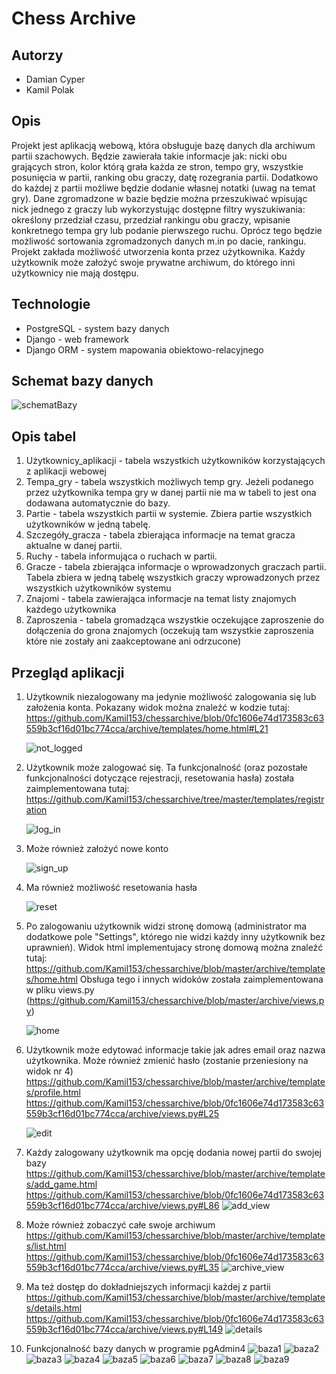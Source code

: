 # Chess Archive
## Autorzy
- Damian Cyper
- Kamil Polak
## Opis
Projekt jest aplikacją webową, która obsługuje bazę danych dla archiwum partii szachowych. Będzie zawierała takie informacje jak: nicki obu grających stron, kolor którą grała każda ze stron, tempo gry, wszystkie posunięcia w partii, ranking obu graczy, datę rozegrania partii. Dodatkowo do każdej z partii możliwe będzie dodanie własnej notatki (uwag na temat gry). Dane zgromadzone w bazie będzie można przeszukiwać wpisując nick jednego z graczy lub wykorzystując dostępne filtry wyszukiwania: określony przedział czasu, przedział rankingu obu graczy, wpisanie konkretnego tempa gry lub podanie pierwszego ruchu. Oprócz tego będzie możliwość sortowania zgromadzonych danych m.in po dacie, rankingu. Projekt zakłada możliwość utworzenia konta przez użytkownika. Każdy użytkownik może założyć swoje prywatne archiwum, do którego inni użytkownicy nie mają dostępu.
## Technologie
- PostgreSQL - system bazy danych
- Django - web framework
- Django ORM - system mapowania obiektowo-relacyjnego

## Schemat bazy danych

![schematBazy](schematBazy.png)

## Opis tabel

1. Użytkownicy_aplikacji - tabela wszystkich użytkowników korzystających z aplikacji webowej
2. Tempa_gry - tabela wszystkich możliwych temp gry. Jeżeli podanego przez użytkownika tempa gry w danej partii nie ma w tabeli to jest ona dodawana automatycznie do bazy.
3. Partie - tabela wszystkich partii w systemie. Zbiera partie wszystkich użytkowników w jedną tabelę.
4. Szczegóły_gracza - tabela zbierająca informacje na temat gracza aktualne w danej partii.
5. Ruchy - tabela informująca o ruchach w partii.
6. Gracze - tabela zbierająca informacje o wprowadzonych graczach partii. Tabela zbiera w jedną tabelę wszystkich graczy wprowadzonych przez wszystkich użytkowników systemu
7. Znajomi - tabela zawierająca informacje na temat listy znajomych każdego użytkownika
8. Zaproszenia - tabela gromadząca wszystkie oczekujące zaproszenie do dołączenia do grona znajomych (oczekują tam wszystkie zaproszenia które nie zostały ani zaakceptowane ani odrzucone)


## Przegląd aplikacji

1. Użytkownik niezalogowany ma jedynie możliwość zalogowania się lub założenia konta. Pokazany widok można znaleźć w kodzie tutaj:
https://github.com/Kamil153/chessarchive/blob/0fc1606e74d173583c63559b3cf16d01bc774cca/archive/templates/home.html#L21

   ![not_logged](screens/not_logged.png)

2. Użytkownik może zalogować się. Ta funkcjonalność (oraz pozostałe funkcjonalności dotyczące rejestracji, resetowania hasła) została zaimplementowana tutaj: https://github.com/Kamil153/chessarchive/tree/master/templates/registration

   ![log_in](screens/log_in.png)

3. Może również założyć nowe konto

   ![sign_up](screens/sign_up.png)

4. Ma również możliwość resetowania hasła

   ![reset](screens/reset.png)

5. Po zalogowaniu użytkownik widzi stronę domową (administrator ma dodatkowe pole "Settings", którego nie widzi każdy inny użytkownik bez uprawnień).
   Widok html implementujacy stronę domową można znaleźć tutaj: https://github.com/Kamil153/chessarchive/blob/master/archive/templates/home.html
   Obsługa tego i innych widoków została zaimplementowana w pliku views.py (https://github.com/Kamil153/chessarchive/blob/master/archive/views.py)

   ![home](screens/home.png)

6. Użytkownik może edytować informacje takie jak adres email oraz nazwa użytkownika. Może również zmienić hasło (zostanie przeniesiony na widok nr 4)
   https://github.com/Kamil153/chessarchive/blob/master/archive/templates/profile.html
   https://github.com/Kamil153/chessarchive/blob/0fc1606e74d173583c63559b3cf16d01bc774cca/archive/views.py#L25
   
   ![edit](screens/edit.png)

7. Każdy zalogowany użytkownik ma opcję dodania nowej partii do swojej bazy
   https://github.com/Kamil153/chessarchive/blob/master/archive/templates/add_game.html
   https://github.com/Kamil153/chessarchive/blob/0fc1606e74d173583c63559b3cf16d01bc774cca/archive/views.py#L86
   ![add_view](screens/add_view.png)

8. Może również zobaczyć całe swoje archiwum
   https://github.com/Kamil153/chessarchive/blob/master/archive/templates/list.html
   https://github.com/Kamil153/chessarchive/blob/0fc1606e74d173583c63559b3cf16d01bc774cca/archive/views.py#L35
   ![archive_view](screens/archive_view.png)

9. Ma też dostęp do dokładniejszych informacji każdej z partii
   https://github.com/Kamil153/chessarchive/blob/master/archive/templates/details.html
   https://github.com/Kamil153/chessarchive/blob/0fc1606e74d173583c63559b3cf16d01bc774cca/archive/views.py#L149
   ![details](screens/details.png)

10. Funkcjonalność bazy danych w programie pgAdmin4
   ![baza1](screens/baza1.png)
   ![baza2](screens/baza2.png)
   ![baza3](screens/baza3.png)
   ![baza4](screens/baza4.png)
   ![baza5](screens/baza5.png)
   ![baza6](screens/baza6.png)
   ![baza7](screens/baza7.png)
   ![baza8](screens/baza8.png)
   ![baza9](screens/baza9.png)